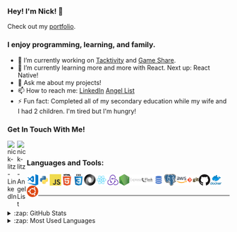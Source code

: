 ### Hey! I'm Nick! 👋

Check out my [portfolio].

### I enjoy programming, learning, and family.
- 🔭 I’m currently working on [Tacktivity] and [Game Share].
- 🌱 I’m currently learning more and more with React. Next up: React Native!
- 💬 Ask me about my projects!
- 📫 How to reach me: [LinkedIn](www.linkedin.com/in/nicholaslitz) [Angel List](www.angel.co/u/nick-litz)
- ⚡ Fun fact: Completed all of my secondary education while my wife and I had 2 children. I'm tired but I'm hungry!

### Get In Touch With Me!
[<img align="left" alt="nick-litz-LinkedIn" width="22px" src="https://www.capillaryconsulting.com/wp-content/uploads/2016/02/linkedin-logo.png" />][linkedIn]
[<img align="left" alt="nick-litz-AngelList" width="22px" src="https://maxcdn.icons8.com/Share/icon/Logos/angellist1600.png" />][angelList]

<br />

### Languages and Tools:

<img align="left" alt="Visual Studio Code" width="26px" src="https://raw.githubusercontent.com/github/explore/80688e429a7d4ef2fca1e82350fe8e3517d3494d/topics/visual-studio-code/visual-studio-code.png" />
<img align="left" alt="python" width="26px" src="https://raw.githubusercontent.com/github/explore/80688e429a7d4ef2fca1e82350fe8e3517d3494d/topics/python/python.png" />
<img align="left" alt="JavaScript" width="26px" src="https://raw.githubusercontent.com/github/explore/80688e429a7d4ef2fca1e82350fe8e3517d3494d/topics/javascript/javascript.png" />
<img align="left" alt="HTML5" width="26px" src="https://raw.githubusercontent.com/github/explore/80688e429a7d4ef2fca1e82350fe8e3517d3494d/topics/html/html.png" />
<img align="left" alt="CSS3" width="26px" src="https://raw.githubusercontent.com/github/explore/80688e429a7d4ef2fca1e82350fe8e3517d3494d/topics/css/css.png" />
<img align="left" alt="JSON" width="26px" src="https://raw.githubusercontent.com/github/explore/80688e429a7d4ef2fca1e82350fe8e3517d3494d/topics/json/json.png" />
<img align="left" alt="React" width="26px" src="https://raw.githubusercontent.com/github/explore/80688e429a7d4ef2fca1e82350fe8e3517d3494d/topics/react/react.png" />
<img align="left" alt="Redux" width="26px" src="https://raw.githubusercontent.com/github/explore/80688e429a7d4ef2fca1e82350fe8e3517d3494d/topics/redux/redux.png" />
<img align="left" alt="Node.js" width="26px" src="https://raw.githubusercontent.com/github/explore/80688e429a7d4ef2fca1e82350fe8e3517d3494d/topics/nodejs/nodejs.png" />
<img align="left" alt="Express.js" width="26px" src="https://raw.githubusercontent.com/github/explore/80688e429a7d4ef2fca1e82350fe8e3517d3494d/topics/express/express.png" />
<img align="left" alt="flask" width="26px" src="https://raw.githubusercontent.com/github/explore/80688e429a7d4ef2fca1e82350fe8e3517d3494d/topics/flask/flask.png" />
<img align="left" alt="SQL" width="26px" src="https://raw.githubusercontent.com/github/explore/80688e429a7d4ef2fca1e82350fe8e3517d3494d/topics/sql/sql.png" />
<img align="left" alt="postgreSQL" width="26px" src="https://raw.githubusercontent.com/github/explore/80688e429a7d4ef2fca1e82350fe8e3517d3494d/topics/postgresql/postgresql.png" />
<img align="left" alt="awsS3" width="26px" src="https://raw.githubusercontent.com/github/explore/80688e429a7d4ef2fca1e82350fe8e3517d3494d/topics/aws/aws.png" />
<img align="left" alt="Git" width="26px" src="https://raw.githubusercontent.com/github/explore/80688e429a7d4ef2fca1e82350fe8e3517d3494d/topics/git/git.png" />
<img align="left" alt="GitHub" width="26px" src="https://raw.githubusercontent.com/github/explore/78df643247d429f6cc873026c0622819ad797942/topics/github/github.png" />
<img align="left" alt="Docker" width="26px" src="https://raw.githubusercontent.com/github/explore/80688e429a7d4ef2fca1e82350fe8e3517d3494d/topics/docker/docker.png" />
<img align="left" alt="Ubuntu" width="26px" src="https://raw.githubusercontent.com/github/explore/80688e429a7d4ef2fca1e82350fe8e3517d3494d/topics/ubuntu/ubuntu.png" />

<br />
<br />
<hr />
<br />

<details>
  <summary>:zap: GitHub Stats</summary>

  <img align="left" alt="github-stats" src="https://github-readme-stats.vercel.app/api?username=nickoliz&show_icons=true&hide_border=true&text_color=c9cacc&bg_color=1d1f21" />

</details>

<details>
  <summary>:zap: Most Used Languages</summary>

<img align="left" color='black' alt="top-languages" src="https://github-readme-stats.vercel.app/api/top-langs/?username=nickoliz&text_color=c9cacc&icon_color=ffffff&bg_color=1d1f21" />

</details>

[linkedIn]: https://linkedin.com/in/nicholaslitz
[angelList]: https://angel.co/u/nick-litz
[portfolio]: https://www.nicholaslitz.com
[Tacktivity]: https://tacktivity.herokuapp.com/
[Game Share]: https://game-share-ltz.herokuapp.com/
